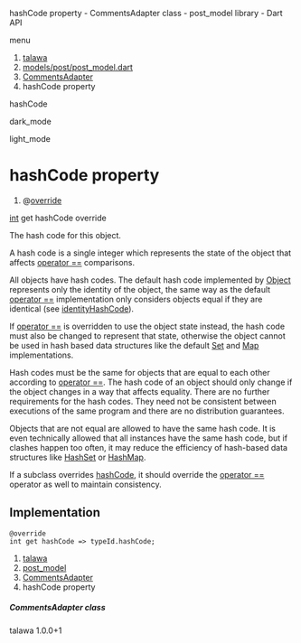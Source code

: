 




hashCode property - CommentsAdapter class - post\_model library - Dart API







menu

1. [talawa](../../index.html)
2. [models/post/post\_model.dart](../../file-___home_harshil_Desktop_open-source_palisadoes_talawa_lib_models_post_post_model/)
3. [CommentsAdapter](../../file-___home_harshil_Desktop_open-source_palisadoes_talawa_lib_models_post_post_model/CommentsAdapter-class.html)
4. hashCode property

hashCode


dark\_mode

light\_mode




# hashCode property


1. @[override](https://api.flutter.dev/flutter/dart-core/override-constant.html)

[int](https://api.flutter.dev/flutter/dart-core/int-class.html)
get
hashCode
override

The hash code for this object.

A hash code is a single integer which represents the state of the object
that affects [operator ==](../../file-___home_harshil_Desktop_open-source_palisadoes_talawa_lib_models_post_post_model/CommentsAdapter/operator_equals.html) comparisons.

All objects have hash codes.
The default hash code implemented by [Object](https://api.flutter.dev/flutter/dart-core/Object-class.html)
represents only the identity of the object,
the same way as the default [operator ==](../../file-___home_harshil_Desktop_open-source_palisadoes_talawa_lib_models_post_post_model/CommentsAdapter/operator_equals.html) implementation only considers objects
equal if they are identical (see [identityHashCode](https://api.flutter.dev/flutter/dart-core/identityHashCode.html)).

If [operator ==](../../file-___home_harshil_Desktop_open-source_palisadoes_talawa_lib_models_post_post_model/CommentsAdapter/operator_equals.html) is overridden to use the object state instead,
the hash code must also be changed to represent that state,
otherwise the object cannot be used in hash based data structures
like the default [Set](https://api.flutter.dev/flutter/dart-core/Set-class.html) and [Map](https://api.flutter.dev/flutter/dart-core/Map-class.html) implementations.

Hash codes must be the same for objects that are equal to each other
according to [operator ==](../../file-___home_harshil_Desktop_open-source_palisadoes_talawa_lib_models_post_post_model/CommentsAdapter/operator_equals.html).
The hash code of an object should only change if the object changes
in a way that affects equality.
There are no further requirements for the hash codes.
They need not be consistent between executions of the same program
and there are no distribution guarantees.

Objects that are not equal are allowed to have the same hash code.
It is even technically allowed that all instances have the same hash code,
but if clashes happen too often,
it may reduce the efficiency of hash-based data structures
like [HashSet](https://api.flutter.dev/flutter/dart-collection/HashSet-class.html) or [HashMap](https://api.flutter.dev/flutter/dart-collection/HashMap-class.html).

If a subclass overrides [hashCode](../../file-___home_harshil_Desktop_open-source_palisadoes_talawa_lib_models_post_post_model/CommentsAdapter/hashCode.html), it should override the
[operator ==](../../file-___home_harshil_Desktop_open-source_palisadoes_talawa_lib_models_post_post_model/CommentsAdapter/operator_equals.html) operator as well to maintain consistency.


## Implementation

```
@override
int get hashCode => typeId.hashCode;
```


 


1. [talawa](../../index.html)
2. [post\_model](../../file-___home_harshil_Desktop_open-source_palisadoes_talawa_lib_models_post_post_model/)
3. [CommentsAdapter](../../file-___home_harshil_Desktop_open-source_palisadoes_talawa_lib_models_post_post_model/CommentsAdapter-class.html)
4. hashCode property

##### CommentsAdapter class





talawa
1.0.0+1






